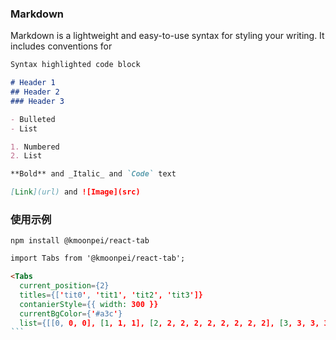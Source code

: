 
### Markdown

Markdown is a lightweight and easy-to-use syntax for styling your writing. It includes conventions for

```markdown
Syntax highlighted code block

# Header 1
## Header 2
### Header 3

- Bulleted
- List

1. Numbered
2. List

**Bold** and _Italic_ and `Code` text

[Link](url) and ![Image](src)
```
### 使用示例
`npm install @kmoonpei/react-tab`

````markdown
import Tabs from '@kmoonpei/react-tab';

<Tabs
  current_position={2}
  titles={['tit0', 'tit1', 'tit2', 'tit3']}
  contanierStyle={{ width: 300 }}
  currentBgColor={'#a3c'}
  list={[[0, 0, 0], [1, 1, 1], [2, 2, 2, 2, 2, 2, 2, 2, 2], [3, 3, 3, 3]]} />
```
